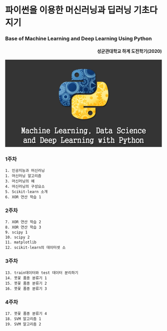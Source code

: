 # 파이썬을 이용한 머신러닝과 딥러닝 기초다지기 


### Base of Machine Learning and Deep Learning Using Python 

<div style="text-align: right">
<h4>성균관대학교 하계 도전학기(2020)</h4>
</div>

![screensh](./images/pythonmldl.jpg)

### 1주차 

    1. 인공지능과 머신러닝
    1. 머신러닝 알고리즘
    3. 머신러닝의 예
    4. 머신러닝의 구성요소
    5. Scikit-learn 소개
    6. XOR 연산 학습 1

### 2주차 

    7. XOR 연산 학습 2
    8. XOR 연산 학습 3
    9. scipy 1
    10. scipy 2
    11. matplotlib
    12. scikit-learn의 데이터셋 소

### 3주차 

    13. train데이터와 test 데이터 분리하기
    14. 붓꽃 품종 분류기 1
    15. 붓꽃 품종 분류기 2
    16. 붓꽃 품종 분류기 3

### 4주차

    17. 붓꽃 품종 분류기 4
    18. SVM 알고리즘 1
    19. SVM 알고리즘 2
